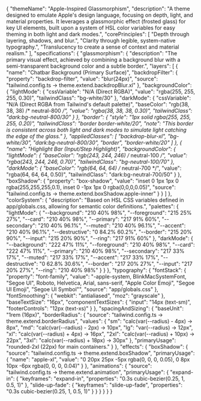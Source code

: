 {
  "themeName": "Apple-Inspired Glassmorphism",
  "description": "A theme designed to emulate Apple's design language, focusing on depth, light, and material properties. It leverages a glassmorphic effect (frosted glass) for key UI elements, built upon a system of HSL color variables for easy theming in both light and dark modes.",
  "corePrinciples": [
    "Depth through layering, shadows, and blur.",
    "Clarity through legible, system-native typography.",
    "Translucency to create a sense of context and material realism."
  ],
  "specifications": {
    "glassmorphism": {
      "description": "The primary visual effect, achieved by combining a background blur with a semi-transparent background color and a subtle border.",
      "layers": [
        {
          "name": "Chatbar Background (Primary Surface)",
          "backdropFilter": {
            "property": "backdrop-filter",
            "value": "blur(24px)",
            "source": "tailwind.config.ts -> theme.extend.backdropBlur.xl"
          },
          "backgroundColor": {
            "lightMode": {
              "cssVariable": "N/A (Direct RGBA)",
              "value": "rgba(255, 255, 255, 0.30)",
              "tailwindClass": "bg-white/30"
            },
            "darkMode": {
              "cssVariable": "N/A (Direct RGBA from Tailwind's default palette)",
              "baseColor": "rgb(38, 38, 38) /* neutral-800 */",
              "value": "rgba(38, 38, 38, 0.30)",
              "tailwindClass": "dark:bg-neutral-800/30"
            }
          },
          "border": {
            "style": "1px solid rgba(255, 255, 255, 0.20)",
            "tailwindClass": "border border-white/20",
            "note": "This border is consistent across both light and dark modes to simulate light catching the edge of the glass."
          },
          "appliedClasses": [
            "backdrop-blur-xl",
            "bg-white/30",
            "dark:bg-neutral-800/30",
            "border",
            "border-white/20"
          ]
        },
        {
          "name": "Highlight Bar (Input/Step Highlight)",
          "backgroundColor": {
            "lightMode": {
              "baseColor": "rgb(243, 244, 246) /* neutral-100 */",
              "value": "rgba(243, 244, 246, 0.70)",
              "tailwindClass": "bg-neutral-100/70"
            },
            "darkMode": {
              "baseColor": "rgb(64, 64, 64) /* neutral-700 */",
              "value": "rgba(64, 64, 64, 0.50)",
              "tailwindClass": "dark:bg-neutral-700/50"
            }
          },
          "boxShadow": {
            "property": "box-shadow",
            "value": "inset 0 1px 1px 0 rgba(255,255,255,0.1), inset 0 -1px 1px 0 rgba(0,0,0,0.05)",
            "source": "tailwind.config.ts -> theme.extend.boxShadow.apple-inner"
          }
        }
      ]
    },
    "colorSystem": {
      "description": "Based on HSL CSS variables defined in app/globals.css, allowing for semantic color definitions.",
      "palettes": {
        "lightMode": {
          "--background": "210 40% 98%",
          "--foreground": "215 25% 27%",
          "--card": "210 40% 98%",
          "--primary": "217 91% 60%",
          "--secondary": "210 40% 96.1%",
          "--muted": "210 40% 96.1%",
          "--accent": "210 40% 96.1%",
          "--destructive": "0 84.2% 60.2%",
          "--border": "215 20% 90%",
          "--input": "215 20% 90%",
          "--ring": "217 91% 60%"
        },
        "darkMode": {
          "--background": "222 47% 11%",
          "--foreground": "210 40% 98%",
          "--card": "222 47% 11%",
          "--primary": "210 40% 98%",
          "--secondary": "217 33% 17%",
          "--muted": "217 33% 17%",
          "--accent": "217 33% 17%",
          "--destructive": "0 62.8% 30.6%",
          "--border": "217 20% 27%",
          "--input": "217 20% 27%",
          "--ring": "210 40% 98%"
        }
      }
    },
    "typography": {
      "fontStack": {
        "property": "font-family",
        "value": "-apple-system, BlinkMacSystemFont, \"Segoe UI\", Roboto, Helvetica, Arial, sans-serif, \"Apple Color Emoji\", \"Segoe UI Emoji\", \"Segoe UI Symbol\"",
        "source": "app/globals.css"
      },
      "fontSmoothing": {
        "webkit": "antialiased",
        "moz": "grayscale"
      },
      "baseTextSize": "16px",
      "componentTextSizes": {
        "input": "14px (text-sm)",
        "footerControls": "12px (text-xs)"
      }
    },
    "spacingAndSizing": {
      "baseUnit": "1rem (16px)",
      "borderRadius": {
        "source": "tailwind.config.ts -> theme.extend.borderRadius",
        "values": {
          "sm": "calc(var(--radius) - 4px) -> 8px",
          "md": "calc(var(--radius) - 2px) -> 10px",
          "lg": "var(--radius) -> 12px",
          "xl": "calc(var(--radius) + 4px) -> 16px",
          "2xl": "calc(var(--radius) + 10px) -> 22px",
          "3xl": "calc(var(--radius) + 18px) -> 30px"
        },
        "primaryUsage": "rounded-2xl (22px) for main containers."
      }
    },
    "effects": {
      "boxShadow": {
        "source": "tailwind.config.ts -> theme.extend.boxShadow",
        "primaryUsage": {
          "name": "apple-xl",
          "value": "0 20px 25px -5px rgba(0, 0, 0, 0.05), 0 8px 10px -6px rgba(0, 0, 0, 0.04)"
        }
      },
      "animations": {
        "source": "tailwind.config.ts -> theme.extend.animation",
        "primaryUsage": {
          "expand-in": {
            "keyframes": "expand-in",
            "properties": "0.3s cubic-bezier(0.25, 1, 0.5, 1)"
          },
          "slide-up-fade": {
            "keyframes": "slide-up-fade",
            "properties": "0.3s cubic-bezier(0.25, 1, 0.5, 1)"
          }
        }
      }
    }
  }
}